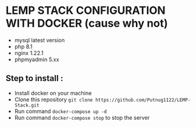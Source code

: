 # LEMP STACK CONFIGURATION WITH DOCKER (cause why not)

- mysql latest version
- php 8.1
- nginx 1.22.1
- phpmyadmin 5.xx

## Step to install : 
- Install docker on your machine
- Clone this repository `git clone https://github.com/Putnug1122/LEMP-Stack.git`
- Run command `docker-compose up -d`
- Run command `docker-compose stop` to stop the server
